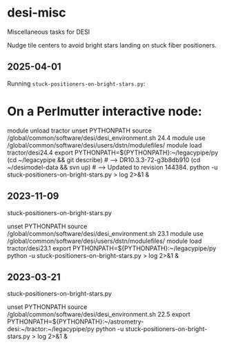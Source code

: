 # desi-misc
Miscellaneous tasks for DESI


Nudge tile centers to avoid bright stars landing on stuck fiber positioners.

## 2025-04-01

Running `stuck-positioners-on-bright-stars.py`:

# On a Perlmutter interactive node:

module unload tractor
unset PYTHONPATH
source /global/common/software/desi/desi_environment.sh 24.4
module use /global/common/software/desi/users/dstn/modulefiles/
module load tractor/desi24.4
export PYTHONPATH=${PYTHONPATH}:~/legacypipe/py
(cd ~/legacypipe && git describe)  #  --> DR10.3.3-72-g3b8db910
(cd ~/desimodel-data && svn up)    #  --> Updated to revision 144384.
python -u stuck-positioners-on-bright-stars.py > log 2>&1 &

## 2023-11-09
stuck-positioners-on-bright-stars.py

unset PYTHONPATH
source /global/common/software/desi/desi_environment.sh 23.1
module use /global/common/software/desi/users/dstn/modulefiles/
module load tractor/desi23.1
export PYTHONPATH=${PYTHONPATH}:~/legacypipe/py
python -u stuck-positioners-on-bright-stars.py > log 2>&1 &

## 2023-03-21
stuck-positioners-on-bright-stars.py

unset PYTHONPATH
source /global/common/software/desi/desi_environment.sh 22.5
export PYTHONPATH=${PYTHONPATH}:~/astrometry-desi:~/tractor:~/legacypipe/py
python -u stuck-positioners-on-bright-stars.py > log 2>&1 &

